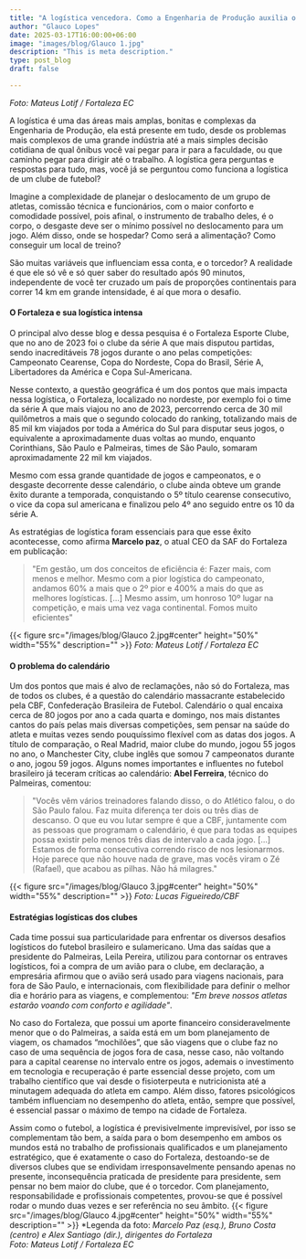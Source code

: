```yaml
---
title: "A logística vencedora. Como a Engenharia de Produção auxilia o Fortaleza EC a alcançar resultados"
author: "Glauco Lopes"
date: 2025-03-17T16:00:00+06:00
image: "images/blog/Glauco 1.jpg"
description: "This is meta description."
type: post_blog
draft: false

---
```



*Foto: Mateus Lotif / Fortaleza EC*  

A logística é uma das áreas mais amplas, bonitas e complexas da Engenharia de Produção, ela está presente em tudo, desde os problemas mais complexos de uma grande indústria até a mais simples decisão cotidiana de qual ônibus você vai pegar para ir para a faculdade, ou que caminho pegar para dirigir até o trabalho. A logística gera perguntas e respostas para tudo, mas, você já se perguntou como funciona a logística de um clube de futebol? 

Imagine a complexidade de planejar o deslocamento de um grupo de atletas, comissão técnica e funcionários, com o maior conforto e comodidade possível, pois afinal, o instrumento de trabalho deles, é o corpo, o desgaste deve ser o mínimo possível no deslocamento para um jogo. Além disso, onde se hospedar? Como será a alimentação? Como conseguir um local de treino? 

São muitas variáveis que influenciam essa conta, e o torcedor? A realidade é que ele só vê e só quer saber do resultado após 90 minutos, independente de você ter cruzado um país de proporções continentais para correr 14 km em grande intensidade, é aí que mora o desafio.

#### O Fortaleza e sua logística intensa  

O principal alvo desse blog e dessa pesquisa é o Fortaleza Esporte Clube, que no ano de 2023 foi o clube da série A que mais disputou partidas, sendo inacreditáveis 78 jogos durante o ano pelas competições: Campeonato Cearense, Copa do Nordeste, Copa do Brasil, Série A, Libertadores da América e Copa Sul-Americana. 

Nesse contexto, a questão geográfica é um dos pontos que mais impacta nessa logística, o Fortaleza, localizado no nordeste, por exemplo foi o time da série A que mais viajou no ano de 2023, percorrendo cerca de 30 mil quilômetros a mais que o segundo colocado do ranking, totalizando mais de 85 mil km viajados por toda a América do Sul para disputar seus jogos, o equivalente a aproximadamente duas voltas ao mundo, enquanto Corinthians, São Paulo e Palmeiras, times de São Paulo, somaram aproximadamente 22 mil km viajados. 

Mesmo com essa grande quantidade de jogos e campeonatos, e o desgaste decorrente desse calendário, o clube ainda obteve um grande êxito durante a temporada, conquistando o 5º título cearense consecutivo, o vice da copa sul americana e finalizou pelo 4º ano seguido entre os 10 da série A.

As estratégias de logística foram essenciais para que esse êxito acontecesse, como afirma **Marcelo paz**, o atual CEO da SAF do Fortaleza em publicação:

> "Em gestão, um dos conceitos de eficiência é: Fazer mais, com menos e melhor. Mesmo com a pior logística do campeonato, andamos 60% a mais que o 2º pior e 400% a mais do que as melhores logísticas. [...] Mesmo assim, um honroso 10º lugar na competição, e mais uma vez vaga continental. Fomos muito eficientes"

{{< figure src="/images/blog/Glauco 2.jpg#center" height="50%" width="55%" description="" >}}
*Foto: Mateus Lotif / Fortaleza EC*  

#### O problema do calendário  

Um dos pontos que mais é alvo de reclamações, não só do Fortaleza, mas de todos os clubes, é a questão do calendário massacrante estabelecido pela CBF, Confederação Brasileira de Futebol. Calendário o qual encaixa cerca de 80 jogos por ano a cada quarta e domingo, nos mais distantes cantos do país pelas mais diversas competições, sem pensar na saúde do atleta e muitas vezes sendo pouquíssimo flexível com as datas dos jogos. A título de comparação, o Real Madrid, maior clube do mundo, jogou 55 jogos no ano, o Manchester City, clube inglês que somou 7 campeonatos durante o ano, jogou 59 jogos. Alguns nomes importantes e influentes no futebol brasileiro já teceram críticas ao calendário: **Abel Ferreira**, técnico do Palmeiras, comentou:  

> "Vocês vêm vários treinadores falando disso, o do Atlético falou, o do São Paulo falou. Faz muita diferença ter dois ou três dias de descanso. O que eu vou lutar sempre é que a CBF, juntamente com as pessoas que programam o calendário, é que para todas as equipes possa existir pelo menos três dias de intervalo a cada jogo. [...] Estamos de forma consecutiva correndo risco de nos lesionarmos. Hoje parece que não houve nada de grave, mas vocês viram o Zé (Rafael), que acabou as pilhas. Não há milagres."  

{{< figure src="/images/blog/Glauco 3.jpg#center" height="50%" width="55%" description="" >}}
*Foto: Lucas Figueiredo/CBF*  

#### Estratégias logísticas dos clubes  

Cada time possui sua particularidade para enfrentar os diversos desafios logísticos do futebol brasileiro e sulamericano. Uma das saídas que a presidente do Palmeiras, Leila Pereira, utilizou para contornar os entraves logísticos, foi a compra de um avião para o clube, em declaração, a empresária afirmou que o avião será usado para viagens nacionais, para fora de São Paulo, e internacionais, com flexibilidade para definir o melhor dia e horário para as viagens, e complementou: *"Em breve nossos atletas estarão voando com conforto e agilidade"*. 

No caso do Fortaleza, que possui um aporte financeiro consideravelmente menor que o do Palmeiras, a saída está em um bom planejamento de viagem, os chamados “mochilões”, que são viagens que o clube faz no caso de uma sequência de jogos fora de casa, nesse caso, não voltando para a capital cearense no intervalo entre os jogos, ademais o investimento em tecnologia e recuperação é parte essencial desse projeto, com um trabalho científico que vai desde o fisioterpeuta e nutricionista até a minutagem adequada do atleta em campo. Além disso, fatores psicológicos também influenciam no desempenho do atleta, então, sempre que possível, é essencial passar o máximo de tempo na cidade de Fortaleza.  

Assim como o futebol, a logística é previsivelmente imprevisível, por isso se complementam tão bem, a saída para o bom desempenho em ambos os mundos está no trabalho de profissionais qualificados e um planejamento estratégico, que é exatamente o caso do Fortaleza, destoando-se de diversos clubes que se endividam irresponsavelmente pensando apenas no presente, inconsequência praticada de presidente para presidente, sem pensar no bem maior do clube, que é o torcedor. Com planejamento, responsabilidade e profissionais competentes, provou-se que é possível rodar o mundo duas vezes e ser referência no seu âmbito.
{{< figure src="/images/blog/Glauco 4.jpg#center" height="50%" width="55%" description="" >}}
*Legenda da foto: *Marcelo Paz (esq.), Bruno Costa (centro) e Alex Santiago (dir.), dirigentes do Fortaleza*  
*Foto: Mateus Lotif / Fortaleza EC*  
